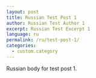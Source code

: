 ```yaml
---
layout: post
title: Russian Test Post 1
author: Russian Test Author 1
excerpt: Russian Test Excerpt 1
language: ru
permalink: /ru/test-post-1/
categories:
  - custom.category
---
```

Russian body for test post 1.
